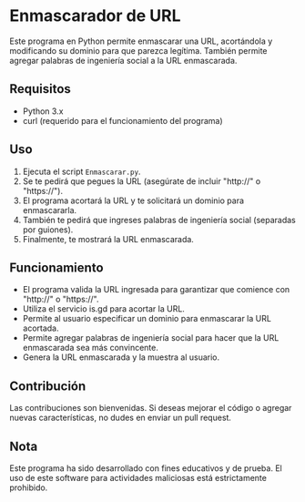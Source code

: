 # Enmascarador de URL

Este programa en Python permite enmascarar una URL, acortándola y modificando su dominio para que parezca legítima. También permite agregar palabras de ingeniería social a la URL enmascarada.

## Requisitos

- Python 3.x
- curl (requerido para el funcionamiento del programa)

## Uso

1. Ejecuta el script `Enmascarar.py`.
2. Se te pedirá que pegues la URL (asegúrate de incluir "http://" o "https://").
3. El programa acortará la URL y te solicitará un dominio para enmascararla.
4. También te pedirá que ingreses palabras de ingeniería social (separadas por guiones).
5. Finalmente, te mostrará la URL enmascarada.

## Funcionamiento

- El programa valida la URL ingresada para garantizar que comience con "http://" o "https://".
- Utiliza el servicio is.gd para acortar la URL.
- Permite al usuario especificar un dominio para enmascarar la URL acortada.
- Permite agregar palabras de ingeniería social para hacer que la URL enmascarada sea más convincente.
- Genera la URL enmascarada y la muestra al usuario.

## Contribución

Las contribuciones son bienvenidas. Si deseas mejorar el código o agregar nuevas características, no dudes en enviar un pull request.

## Nota

Este programa ha sido desarrollado con fines educativos y de prueba. El uso de este software para actividades maliciosas está estrictamente prohibido.

